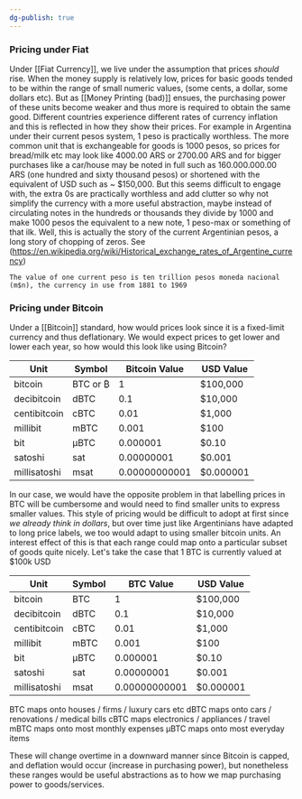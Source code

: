 ```yaml
---
dg-publish: true
---
```

### Pricing under Fiat
Under [[Fiat Currency]], we live under the assumption that prices _should_ rise. When the money supply is relatively low, prices for basic goods tended to be within the range of small numeric values, (some cents, a dollar, some dollars etc). But as [[Money Printing (bad)]] ensues, the purchasing power of these units become weaker and thus more is required to obtain the same good.
Different countries experience different rates of currency inflation and this is reflected in how they show their prices. 
For example in Argentina under their current pesos system, 1 peso is practically worthless. The more common unit that is exchangeable for goods is 1000 pesos, so prices for bread/milk etc may look like 4000.00 ARS or 2700.00 ARS and for bigger purchases like a car/house may be noted in full such as 160.000.000.00 ARS (one hundred and sixty thousand pesos) or shortened with the equivalent of USD such as ~ $150,000. 
But this seems difficult to engage with, the extra 0s are practically worthless and add clutter so why not simplify the currency with a more useful abstraction, maybe instead of circulating notes in the hundreds or thousands they divide by 1000 and make 1000 pesos the equivalent to a new note, 1 peso-max or something of that ilk. Well, this is actually the story of the current Argentinian pesos, a long story of chopping of zeros. 
See (https://en.wikipedia.org/wiki/Historical_exchange_rates_of_Argentine_currency)
```
The value of one current peso is ten trillion pesos moneda nacional (m$n), the currency in use from 1881 to 1969
```

### Pricing under Bitcoin
Under a [[Bitcoin]] standard, how would prices look since it is a fixed-limit currency and thus deflationary. We would expect prices to get lower and lower each year, so how would this look like using Bitcoin?

| Unit          | Symbol   | Bitcoin Value      | USD Value       |
|---------------|----------|--------------------|-----------------|
| bitcoin       | BTC or ₿ | 1                  | $100,000       |
| decibitcoin   | dBTC     | 0.1                | $10,000        |
| centibitcoin  | cBTC     | 0.01               | $1,000         |
| millibit      | mBTC     | 0.001              | $100           |
| bit           | μBTC     | 0.000001           | $0.10          |
| satoshi       | sat      | 0.00000001         | $0.001         |
| millisatoshi  | msat     | 0.00000000001      | $0.000001      |

In our case, we would have the opposite problem in that labelling prices in BTC will be cumbersome and would need to find smaller units to express smaller values. This style of pricing would be difficult to adopt at first since _we already think in dollars_, but over time just like Argentinians have adapted to long price labels, we too would adapt to using smaller bitcoin units.
An interest effect of this is that each range could map onto a particular subset of goods quite nicely. Let's take the case that 1 BTC is currently valued at $100k USD

| Unit         | Symbol | BTC Value     | USD Value |
| ------------ | ------ | ------------- | --------- |
| bitcoin      | BTC    | 1             | $100,000  |
| decibitcoin  | dBTC   | 0.1           | $10,000   |
| centibitcoin | cBTC   | 0.01          | $1,000    |
| millibit     | mBTC   | 0.001         | $100      |
| bit          | μBTC   | 0.000001      | $0.10     |
| satoshi      | sat    | 0.00000001    | $0.001    |
| millisatoshi | msat   | 0.00000000001 | $0.000001 |

BTC maps onto houses / firms / luxury cars etc
dBTC maps onto cars / renovations / medical bills
cBTC maps electronics / appliances / travel
mBTC maps onto most monthly expenses
μBTC maps onto most everyday items

These will change overtime in a downward manner since Bitcoin is capped, and deflation would occur (increase in purchasing power), but nonetheless these ranges would be useful abstractions as to how we map purchasing power to goods/services.
